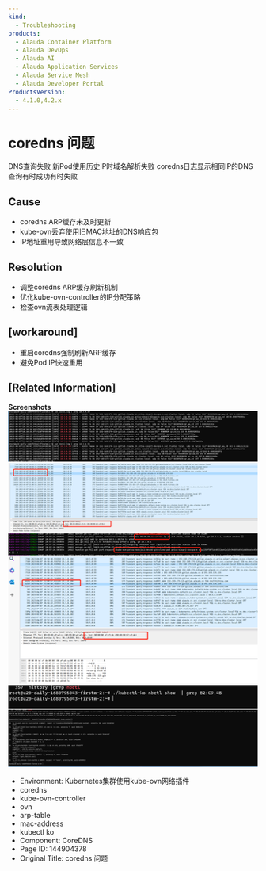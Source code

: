 ```yaml
---
kind:
  - Troubleshooting
products:
  - Alauda Container Platform
  - Alauda DevOps
  - Alauda AI
  - Alauda Application Services
  - Alauda Service Mesh
  - Alauda Developer Portal
ProductsVersion:
  - 4.1.0,4.2.x
---
```

<!-- A type of document that involves encountering a fault, diagnosing it, performing root cause analysis, and providing solutions. -->

# coredns 问题

DNS查询失败 新Pod使用历史IP时域名解析失败 coredns日志显示相同IP的DNS查询有时成功有时失败

## Cause
- coredns ARP缓存未及时更新
- kube-ovn丢弃使用旧MAC地址的DNS响应包
- IP地址重用导致网络层信息不一致

## Resolution
- 调整coredns ARP缓存刷新机制
- 优化kube-ovn-controller的IP分配策略
- 检查ovn流表处理逻辑

## [workaround]
- 重启coredns强制刷新ARP缓存
- 避免Pod IP快速重用

## [Related Information]
**Screenshots**
![](assets/coredns-wen-ti/image2023-4-7_21-51-39.png)
![](assets/coredns-wen-ti/image2023-4-7_22-0-19.png)
![](assets/coredns-wen-ti/image2023-4-7_22-2-2.png)
![](assets/coredns-wen-ti/image2023-4-7_22-3-15.png)
![](assets/coredns-wen-ti/image2023-4-7_22-4-22.png)
![](assets/coredns-wen-ti/image2023-4-7_22-5-1.png)
- Environment: Kubernetes集群使用kube-ovn网络插件
- coredns
- kube-ovn-controller
- ovn
- arp-table
- mac-address
- kubectl ko
- Component: CoreDNS
- Page ID: 144904378
- Original Title: coredns 问题

